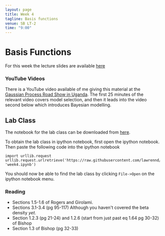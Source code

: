 ```yaml
---
layout: page
title: Week 4
tagline: Basis functions
venue: SB LT-2
time: "9:00"
---
```


Basis Functions
===============

For this week the lecture slides are available
[here](./assets/w4_basisFunctions.pdf)

### YouTube Videos

There is a YouTube video available of me giving this material at the
[Gaussian Process Road Show in Uganda](http://gpss.cc/gprs13/). The first 25 minutes of the relevant video covers model selection, and then it leads into the video second below which
introduces Bayesian modelling.

Lab Class
---------

The notebook for the lab class can be downloaded from
[here](http://nbviewer.ipython.org/github/lawrennd/mlai2015/blob/master/week4.ipynb).

To obtain the lab class in ipython notebook, first open the ipython
notebook. Then paste the following code into the ipython notebook

    import urllib.request
    urllib.request.urlretrieve('https://raw.githubusercontent.com/lawrennd/mlai2015/master/week4.ipynb', 'week4.ipynb')

You should now be able to find the lab class by clicking `File->Open` on
the ipython notebook menu.

### Reading

-   Sections 1.5-1.6 of Rogers and Girolami.
-   Sections 3.1-3.4 (pg 95-117) Although you haven't covered the beta
    density *yet*.
-   Section 1.2.3 (pg 21-24) and 1.2.6 (start from just past eq 1.64 pg
    30-32) of Bishop
-   Section 1.3 of Bishop (pg 32-33)


